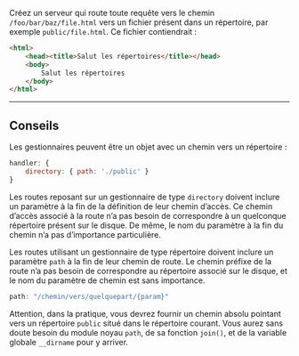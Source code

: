 Créez un serveur qui route toute requête vers le chemin
`/foo/bar/baz/file.html` vers un fichier présent dans un répertoire, par
exemple `public/file.html`.  Ce fichier contiendrait :

```html
<html>
    <head><title>Salut les répertoires</title></head>
    <body>
        Salut les répertoires
    </body>
</html>
```

-----------------------------------------------------------------

## Conseils

Les gestionnaires peuvent être un objet avec un chemin vers un répertoire :

```js
handler: {
    directory: { path: './public' }
}
```

Les routes reposant sur un gestionnaire de type `directory` doivent inclure un
paramètre à la fin de la définition de leur chemin d’accès.  Ce chemin d’accès
associé à la route n’a pas besoin de correspondre à un quelconque répertoire
présent sur le disque.  De même, le nom du paramètre à la fin du chemin n’a pas
d’importance particulière.

Les routes utilisant un gestionnaire de type répertoire doivent inclure
un paramètre `path` à la fin de leur chemin de route.  Le chemin préfixe
de la route n’a pas besoin de correspondre au répertoire associé sur le
disque, et le nom du paramètre de chemin est sans importance.

```js
path: "/chemin/vers/quelquepart/{param}"
```

Attention, dans la pratique, vous devrez fournir un chemin absolu pointant
vers un répertoire `public` situé dans le répertoire courant.  Vous aurez
sans doute besoin du module noyau `path`, de sa fonction `join()`, et de
la variable globale `__dirname` pour y arriver.
